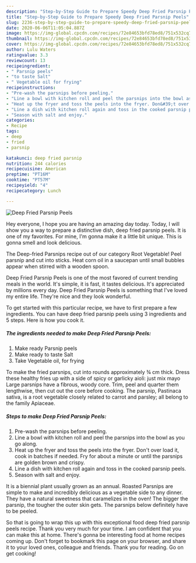 ```yaml
---
description: "Step-by-Step Guide to Prepare Speedy Deep Fried Parsnip Peels"
title: "Step-by-Step Guide to Prepare Speedy Deep Fried Parsnip Peels"
slug: 2236-step-by-step-guide-to-prepare-speedy-deep-fried-parsnip-peels
date: 2020-06-06T11:05:04.887Z
image: https://img-global.cpcdn.com/recipes/72e84653bfd78ed8/751x532cq70/deep-fried-parsnip-peels-recipe-main-photo.jpg
thumbnail: https://img-global.cpcdn.com/recipes/72e84653bfd78ed8/751x532cq70/deep-fried-parsnip-peels-recipe-main-photo.jpg
cover: https://img-global.cpcdn.com/recipes/72e84653bfd78ed8/751x532cq70/deep-fried-parsnip-peels-recipe-main-photo.jpg
author: Lulu Waters
ratingvalue: 3.3
reviewcount: 13
recipeingredient:
- " Parsnip peels"
- "to taste Salt"
- " Vegetable oil for frying"
recipeinstructions:
- "Pre-wash the parsnips before peeling."
- "Line a bowl with kitchen roll and peel the parsnips into the bowl as you go along."
- "Heat up the fryer and toss the peels into the fryer. Don&#39;t over load it, cook in batches if needed. Fry for about a minute or until the parsnips are golden brown and crispy."
- "Line a dish with kitchen roll again and toss in the cooked parsnip peels."
- "Season with salt and enjoy."
categories:
- Recipe
tags:
- deep
- fried
- parsnip

katakunci: deep fried parsnip 
nutrition: 244 calories
recipecuisine: American
preptime: "PT16M"
cooktime: "PT57M"
recipeyield: "4"
recipecategory: Lunch

---
```



![Deep Fried Parsnip Peels](https://img-global.cpcdn.com/recipes/72e84653bfd78ed8/751x532cq70/deep-fried-parsnip-peels-recipe-main-photo.jpg)

Hey everyone, I hope you are having an amazing day today. Today, I will show you a way to prepare a distinctive dish, deep fried parsnip peels. It is one of my favorites. For mine, I'm gonna make it a little bit unique. This is gonna smell and look delicious.

The Deep-fried Parsnips recipe out of our category Root Vegetable! Peel parsnip and cut into sticks. Heat corn oil in a saucepan until small bubbles appear when stirred with a wooden spoon.

Deep Fried Parsnip Peels is one of the most favored of current trending meals in the world. It's simple, it is fast, it tastes delicious. It's appreciated by millions every day. Deep Fried Parsnip Peels is something that I've loved my entire life. They're nice and they look wonderful.


To get started with this particular recipe, we have to first prepare a few ingredients. You can have deep fried parsnip peels using 3 ingredients and 5 steps. Here is how you cook it.

<!--inarticleads1-->

##### The ingredients needed to make Deep Fried Parsnip Peels:

1. Make ready  Parsnip peels
1. Make ready to taste Salt
1. Take  Vegetable oil, for frying


To make the fried parsnips, cut into rounds approximately ¾ cm thick. Dress these healthy fries up with a side of spicy or garlicky aioli: just mix mayo Large parsnips have a fibrous, woody core. Trim, peel and quarter them lengthwise, then cut out the core before cooking. The parsnip, Pastinaca sativa, is a root vegetable closely related to carrot and parsley; all belong to the family Apiaceae. 

<!--inarticleads2-->

##### Steps to make Deep Fried Parsnip Peels:

1. Pre-wash the parsnips before peeling.
1. Line a bowl with kitchen roll and peel the parsnips into the bowl as you go along.
1. Heat up the fryer and toss the peels into the fryer. Don&#39;t over load it, cook in batches if needed. Fry for about a minute or until the parsnips are golden brown and crispy.
1. Line a dish with kitchen roll again and toss in the cooked parsnip peels.
1. Season with salt and enjoy.


It is a biennial plant usually grown as an annual. Roasted Parsnips are simple to make and incredibly delicious as a vegetable side to any dinner. They have a natural sweetness that caramelizes in the oven! The bigger the parsnip, the tougher the outer skin gets. The parsnips below definitely have to be peeled. 

So that is going to wrap this up with this exceptional food deep fried parsnip peels recipe. Thank you very much for your time. I am confident that you can make this at home. There's gonna be interesting food at home recipes coming up. Don't forget to bookmark this page on your browser, and share it to your loved ones, colleague and friends. Thank you for reading. Go on get cooking!
